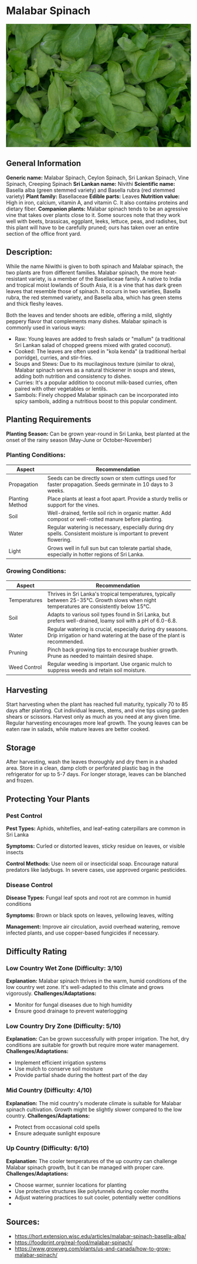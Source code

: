 # Malabar Spinach
![Spinach.jpg](../../assets/images/Spinach.jpg "Rasbak, CC BY-SA 3.0 <https://creativecommons.org/licenses/by-sa/3.0>, via Wikimedia Commons")
## General Information
**Generic name:** Malabar Spinach, Ceylon Spinach, Sri Lankan Spinach, Vine Spinach, Creeping Spinach
**Sri Lankan name:** Nivithi
**Scientific name:** Basella alba (green stemmed variety) and Basella rubra (red stemmed variety)
**Plant family:** Basellaceae
**Edible parts:** Leaves
**Nutrition value:** High in iron, calcium, vitamin A, and vitamin C. It also contains proteins and dietary fiber.
**Companion plants:** Malabar spinach tends to be an agressive vine that takes over plants close to it. Some sources note that they work well with beets, brassicas, eggplant, leeks, lettuce, peas, and radishes, but this plant will have to be carefully pruned; ours has taken over an entire section of the office front yard. 

## Description:
While the name Niwithi is given to both spinach and Malabar spinach, the two plants are from different families. Malabar spinach, the more heat-resistant variety, is a member of the Basellaceae family. A native to India and tropical moist lowlands of South Asia, it is a vine that has dark green leaves that resemble those of spinach. It occurs in two varieties, Basella rubra, the red stemmed variety, and Basella alba, which has green stems and thick fleshy leaves.

Both the leaves and tender shoots are edible, offering a mild, slightly peppery flavor that complements many dishes. Malabar spinach is commonly used in various ways:

- Raw: Young leaves are added to fresh salads or "mallum" (a traditional Sri Lankan salad of chopped greens mixed with grated coconut).
- Cooked: The leaves are often used in "kola kenda" (a traditional herbal porridge), curries, and stir-fries.
- Soups and Stews: Due to its mucilaginous texture (similar to okra), Malabar spinach serves as a natural thickener in soups and stews, adding both nutrition and consistency to dishes.
- Curries: It's a popular addition to coconut milk-based curries, often paired with other vegetables or lentils.
- Sambols: Finely chopped Malabar spinach can be incorporated into spicy sambols, adding a nutritious boost to this popular condiment.

## Planting Requirements
**Planting Season:** Can be grown year-round in Sri Lanka, best planted at the onset of the rainy season (May-June or October-November)

### Planting Conditions:
| Aspect | Recommendation |
|--------|----------------|
| Propagation | Seeds can be directly sown or stem cuttings used for faster propagation. Seeds germinate in 10 days to 3 weeks. |
| Planting Method | Place plants at least a foot apart. Provide a sturdy trellis or support for the vines. |
| Soil | Well-drained, fertile soil rich in organic matter. Add compost or well-rotted manure before planting. |
| Water | Regular watering is necessary, especially during dry spells. Consistent moisture is important to prevent flowering. |
| Light | Grows well in full sun but can tolerate partial shade, especially in hotter regions of Sri Lanka. |

### Growing Conditions:
| Aspect | Recommendation |
|--------|----------------|
| Temperatures | Thrives in Sri Lanka's tropical temperatures, typically between 25-35°C. Growth slows when night temperatures are consistently below 15°C. |
| Soil | Adapts to various soil types found in Sri Lanka, but prefers well-drained, loamy soil with a pH of 6.0-6.8. |
| Water | Regular watering is crucial, especially during dry seasons. Drip irrigation or hand watering at the base of the plant is recommended. |
| Pruning | Pinch back growing tips to encourage bushier growth. Prune as needed to maintain desired shape. |
| Weed Control | Regular weeding is important. Use organic mulch to suppress weeds and retain soil moisture. |

## Harvesting
Start harvesting when the plant has reached full maturity, typically 70 to 85 days after planting. Cut individual leaves, stems, and vine tips using garden shears or scissors. Harvest only as much as you need at any given time. Regular harvesting encourages more leaf growth. The young leaves can be eaten raw in salads, while mature leaves are better cooked.

## Storage
After harvesting, wash the leaves thoroughly and dry them in a shaded area. Store in a clean, damp cloth or perforated plastic bag in the refrigerator for up to 5-7 days. For longer storage, leaves can be blanched and frozen.

## Protecting Your Plants
### Pest Control
**Pest Types:** Aphids, whiteflies, and leaf-eating caterpillars are common in Sri Lanka

**Symptoms:** Curled or distorted leaves, sticky residue on leaves, or visible insects

**Control Methods:** Use neem oil or insecticidal soap. Encourage natural predators like ladybugs. In severe cases, use approved organic pesticides.

### Disease Control
**Disease Types:** Fungal leaf spots and root rot are common in humid conditions

**Symptoms:** Brown or black spots on leaves, yellowing leaves, wilting

**Management:** Improve air circulation, avoid overhead watering, remove infected plants, and use copper-based fungicides if necessary.

## Difficulty Rating
### Low Country Wet Zone (Difficulty: 3/10)
**Explanation:** Malabar spinach thrives in the warm, humid conditions of the low country wet zone. It's well-adapted to this climate and grows vigorously.
**Challenges/Adaptations:**
- Monitor for fungal diseases due to high humidity
- Ensure good drainage to prevent waterlogging

### Low Country Dry Zone (Difficulty: 5/10)
**Explanation:** Can be grown successfully with proper irrigation. The hot, dry conditions are suitable for growth but require more water management.
**Challenges/Adaptations:**
- Implement efficient irrigation systems
- Use mulch to conserve soil moisture
- Provide partial shade during the hottest part of the day

### Mid Country (Difficulty: 4/10)
**Explanation:** The mid country's moderate climate is suitable for Malabar spinach cultivation. Growth might be slightly slower compared to the low country.
**Challenges/Adaptations:**
- Protect from occasional cold spells
- Ensure adequate sunlight exposure

### Up Country (Difficulty: 6/10)
**Explanation:** The cooler temperatures of the up country can challenge Malabar spinach growth, but it can be managed with proper care.
**Challenges/Adaptations:**
- Choose warmer, sunnier locations for planting
- Use protective structures like polytunnels during cooler months
- Adjust watering practices to suit cooler, potentially wetter conditions
- 
## Sources:
- https://hort.extension.wisc.edu/articles/malabar-spinach-basella-alba/
- https://foodprint.org/real-food/malabar-spinach/
- https://www.growveg.com/plants/us-and-canada/how-to-grow-malabar-spinach/
